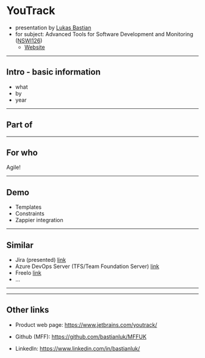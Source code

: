 
# YouTrack

- presentation by [Lukas Bastian](https://github.com/bastianluk/)
- for subject: Advanced Tools for Software Development and Monitoring ([NSWI126](https://is.cuni.cz/studium/predmety/index.php?do=predmet&kod=NSWI126))
  - [Website](https://d3s.mff.cuni.cz/cz/teaching/nswi126/)

---
## Intro - basic information

- what
- by
- year

---
## Part of



---
## For who

Agile!

---
## Demo

- Templates
- Constraints
- Zappier integration

---
## Similar

- Jira (presented) [link](https://www.atlassian.com/software/jira)
- Azure DevOps Server (TFS/Team Foundation Server) [link](https://azure.microsoft.com/en-us/services/devops/server/)
- Freelo [link](https://www.freelo.cz/)
- ...

---
---
## Other links

 - Product web page: https://www.jetbrains.com/youtrack/

 - Github (MFF): https://github.com/bastianluk/MFFUK
 - LinkedIn: https://www.linkedin.com/in/bastianluk/